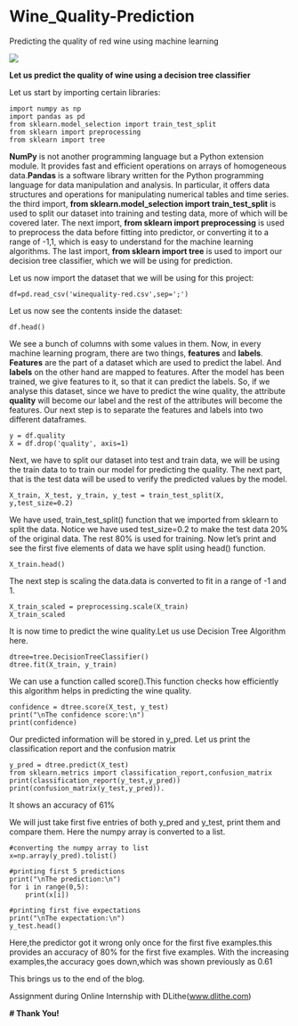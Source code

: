 # Wine_Quality-Prediction
Predicting the quality of red wine using machine learning

![](https://media.phillyvoice.com/media/images/09122019_red_wine_pexels.2e16d0ba.fill-735x490.jpg)

**Let us predict the quality of wine using a decision tree classifier**

Let us start by importing certain libraries:
```
import numpy as np
import pandas as pd
from sklearn.model_selection import train_test_split
from sklearn import preprocessing
from sklearn import tree
```

**NumPy** is not another programming language but a Python extension module. It provides fast and efficient operations on arrays of homogeneous data.**Pandas** is a software library written for the Python programming language for data manipulation and analysis. In particular, it offers data structures and operations for manipulating numerical tables and time series. the third import, **from sklearn.model_selection import train_test_split** is used to split our dataset into training and testing data, more of which will be covered later. The next import, **from sklearn import preprocessing** is used to preprocess the data before fitting into predictor, or converting it to a range of -1,1, which is easy to understand for the machine learning algorithms. The last import, **from sklearn import tree** is used to import our decision tree classifier, which we will be using for prediction.


Let us now import the dataset that we will be using for this project:
```
df=pd.read_csv('winequality-red.csv',sep=';')
```
Let us now see the contents inside the dataset:
```
df.head()
```

We see a bunch of columns with some values in them. Now, in every machine learning program, there are two things, **features** and **labels**. **Features** are the part of a dataset which are used to predict the label. And **labels** on the other hand are mapped to features. After the model has been trained, we give features to it, so that it can predict the labels.
So, if we analyse this dataset, since we have to predict the wine quality, the attribute **quality** will become our label and the rest of the attributes will become the features.
Our next step is to separate the features and labels into two different dataframes.
```
y = df.quality
X = df.drop('quality', axis=1)
```
Next, we have to split our dataset into test and train data, we will be using the train data to to train our model for predicting the quality. The next part, that is the test data will be used to verify the predicted values by the model.
```
X_train, X_test, y_train, y_test = train_test_split(X, y,test_size=0.2)
```
We have used, train_test_split() function that we imported from sklearn to split the data. Notice we have used test_size=0.2 to make the test data 20% of the original data. The rest 80% is used for training.
Now let’s print and see the first five elements of data we have split using head() function.
```
X_train.head()
```
The next step is scaling the data.data is converted to fit in a range of -1 and 1. 
```
X_train_scaled = preprocessing.scale(X_train)
X_train_scaled
```

It is now time to predict the wine quality.Let us use Decision Tree Algorithm here.
```
dtree=tree.DecisionTreeClassifier()
dtree.fit(X_train, y_train)
```
We can use a function called score().This function checks how efficiently this algorithm helps in predicting the wine quality.
```
confidence = dtree.score(X_test, y_test)
print("\nThe confidence score:\n")
print(confidence)
```
Our predicted information will be stored in y_pred.
Let us print the classification report and the confusion matrix
```
y_pred = dtree.predict(X_test)
from sklearn.metrics import classification_report,confusion_matrix
print(classification_report(y_test,y_pred))
print(confusion_matrix(y_test,y_pred)).
```
It shows an accuracy of 61%



We will just take first five entries of both y_pred and y_test, print them and compare them.
Here the numpy array is converted to a list.
```
#converting the numpy array to list
x=np.array(y_pred).tolist()

#printing first 5 predictions
print("\nThe prediction:\n")
for i in range(0,5):
    print(x[i])
    
#printing first five expectations
print("\nThe expectation:\n")
y_test.head()
```
Here,the predictor got it wrong only once for the first five examples.this provides an accuracy of 80% for the first five examples.
With the increasing examples,the accuracy goes down,which was shown previously as 0.61

This brings us to the end of the blog.

Assignment during Online Internship with DLithe(www.dlithe.com)

**# Thank You!**


